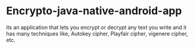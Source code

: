 # Encrypto-java-native-android-app
its an application that lets you encrypt or decrypt any text you write and it has many techniques like, Autokey cipher, Playfair cipher, vigenere cipher, etc.
